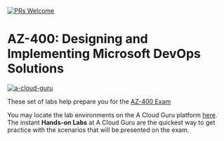 [![PRs Welcome](https://img.shields.io/badge/PRs-welcome-brightgreen.svg?style=flat-square)](http://makeapullrequest.com)

# AZ-400: Designing and Implementing Microsoft DevOps Solutions

[![a-cloud-guru](https://imgrepopublic.blob.core.windows.net/img/Twitter-3.jpg)](https://acloud.guru)

These set of labs help prepare you for the [AZ-400 Exam](https://docs.microsoft.com/en-us/learn/certifications/exams/az-400)

You may locate the lab environments on the A Cloud Guru platform [here](https://learn.acloud.guru). The instant **Hands-on Labs** at A Cloud Guru are the quickest way to get practice with the scenarios that will be presented on the exam.


